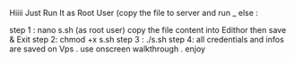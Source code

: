 Hiiii
Just Run It as Root User (copy the file to server and run _ else  :

step 1 : nano s.sh (as root user)
copy the file content into Edithor then save & Exit
step 2: chmod +x s.sh
step 3 : ./s.sh
step 4: all  credentials and infos are saved on Vps . use onscreen walkthrough .
enjoy 
